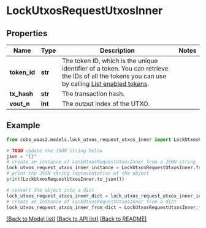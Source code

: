 # LockUtxosRequestUtxosInner


## Properties

Name | Type | Description | Notes
------------ | ------------- | ------------- | -------------
**token_id** | **str** | The token ID, which is the unique identifier of a token. You can retrieve the IDs of all the tokens you can use by calling [List enabled tokens](https://www.cobo.com/developers/v2/api-references/wallets/list-enabled-tokens). | 
**tx_hash** | **str** | The transaction hash. | 
**vout_n** | **int** | The output index of the UTXO. | 

## Example

```python
from cobo_waas2.models.lock_utxos_request_utxos_inner import LockUtxosRequestUtxosInner

# TODO update the JSON string below
json = "{}"
# create an instance of LockUtxosRequestUtxosInner from a JSON string
lock_utxos_request_utxos_inner_instance = LockUtxosRequestUtxosInner.from_json(json)
# print the JSON string representation of the object
print(LockUtxosRequestUtxosInner.to_json())

# convert the object into a dict
lock_utxos_request_utxos_inner_dict = lock_utxos_request_utxos_inner_instance.to_dict()
# create an instance of LockUtxosRequestUtxosInner from a dict
lock_utxos_request_utxos_inner_from_dict = LockUtxosRequestUtxosInner.from_dict(lock_utxos_request_utxos_inner_dict)
```
[[Back to Model list]](../README.md#documentation-for-models) [[Back to API list]](../README.md#documentation-for-api-endpoints) [[Back to README]](../README.md)


